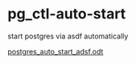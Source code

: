 # pg_ctl-auto-start
start postgres via asdf automatically


[postgres_auto_start_adsf.odt](https://github.com/user-attachments/files/18917167/postgres_auto_start_adsf.odt)
